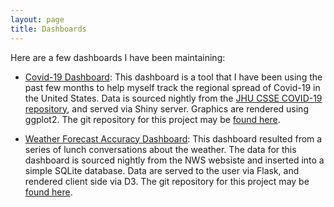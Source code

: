 ```yaml
---
layout: page
title: Dashboards
---
```


Here are a few dashboards I have been maintaining:

- <u><a href ="https://paulkepley.com/shiny/covid-19/">Covid-19 Dashboard</a></u>: This
  dashboard is a tool that I have been using the past few months to
  help myself track the regional spread of Covid-19 in the United
  States. Data is sourced nightly from the [JHU CSSE COVID-19
  repository](https://github.com/CSSEGISandData/COVID-19), and served
  via Shiny server. Graphics are rendered using ggplot2. The git repository for this project may be [found here](https://github.com/pkepley/c19-dash).

- <u><a href = "https://www.paulkepley.com/weather-app">Weather Forecast Accuracy Dashboard</a></u>: This dashboard
  resulted from a series of lunch conversations about the weather. The
  data for this dashboard is sourced nightly from the NWS websiste and
  inserted into a simple SQLite database. Data are served to the user
  via Flask, and rendered client side via D3. The git repository for this project may be [found here](https://github.com/pkepley/weather-flask-app).
